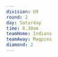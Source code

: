 ```yaml
---
division: U9
round: 2
day: Saturday
time: 8.30am
teamHome: Indians
teamAway: Magpies
diamond: 2
---
```

